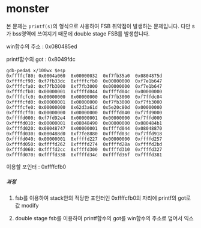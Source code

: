 # monster

본 문제는 `printf(s)`의 형식으로 사용하여 FSB 취약점이 발생하는 문제입니다. 다만 s가 bss영역에 쓰여지기 때문에 double stage FSB를 발생합니다.



win함수의 주소 : 0x080485ed

printf함수의 got : 0x8049fdc



```
gdb-peda$ x/100wx $esp
0xffffcf80:	0x0804a060	0x00000032	0xf7fb35a0	0x0804875d
0xffffcf90:	0xf7fb33dc	0xffffcfb0	0x00000000	0xf7e1b647
0xffffcfa0:	0xf7fb3000	0xf7fb3000	0x00000000	0xf7e1b647
0xffffcfb0:	0x00000001	0xffffd044	0xffffd04c	0x00000000
0xffffcfc0:	0x00000000	0x00000000	0xf7fb3000	0xf7ffdc04
0xffffcfd0:	0x00000001	0x00000000	0xf7fb3000	0xf7fb3000
0xffffcfe0:	0x00000000	0x62d3a61d	0x5e20c80d	0x00000000
0xffffcff0:	0x00000000	0x00000000	0xffffd040	0xf7fd9000
0xffffd000:	0xf7fd92e4	0x00000001	0x00000000	0xf7ffd000
0xffffd010:	0x00000001	0x08048490	0x00000000	0x080484b1
0xffffd020:	0x08048747	0x00000001	0xffffd044	0x08048870
0xffffd030:	0x080488d0	0xf7fe8880	0xffffd03c	0xf7ffd918
0xffffd040:	0x00000001	0xffffd227	0x00000000	0xffffd257
0xffffd050:	0xffffd262	0xffffd274	0xffffd28a	0xffffd2bd
0xffffd060:	0xffffd2cc	0xffffd300	0xffffd310	0xffffd327
0xffffd070:	0xffffd338	0xffffd34c	0xffffd36f	0xffffd381

```

이용할 포인터 : 0xffffcfb0

##### 과정

1. fsb를 이용하여 stack안의 적당한 포인터인 0xffffcfb0의 자리에 printf의 got로 값 modify

2. double stage fsb를 이용하여 printf함수의 got를 win함수의 주소로 덮어서 익스


